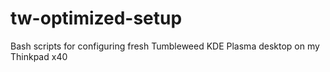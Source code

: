 # tw-optimized-setup
Bash scripts for configuring fresh Tumbleweed KDE Plasma desktop on my Thinkpad x40
